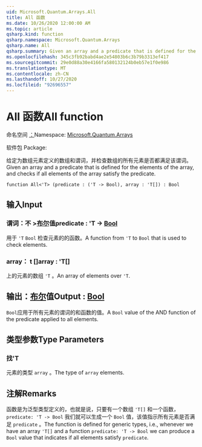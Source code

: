 ```yaml
---
uid: Microsoft.Quantum.Arrays.All
title: All 函数
ms.date: 10/26/2020 12:00:00 AM
ms.topic: article
qsharp.kind: function
qsharp.namespace: Microsoft.Quantum.Arrays
qsharp.name: All
qsharp.summary: Given an array and a predicate that is defined for the elements of the array, and checks if all elements of the array satisfy the predicate.
ms.openlocfilehash: 345c3fb92babd4ae2e54803b6c3b79b3313ef417
ms.sourcegitcommit: 29e0d88a30e4166fa580132124b0eb57e1f0e986
ms.translationtype: MT
ms.contentlocale: zh-CN
ms.lasthandoff: 10/27/2020
ms.locfileid: "92696557"
---
```

# <a name="all-function"></a><span data-ttu-id="5419a-102">All 函数</span><span class="sxs-lookup"><span data-stu-id="5419a-102">All function</span></span>

<span data-ttu-id="5419a-103">命名空间 [：](xref:Microsoft.Quantum.Arrays)</span><span class="sxs-lookup"><span data-stu-id="5419a-103">Namespace: [Microsoft.Quantum.Arrays](xref:Microsoft.Quantum.Arrays)</span></span>

<span data-ttu-id="5419a-104">软件包 [](https://nuget.org/packages/)</span><span class="sxs-lookup"><span data-stu-id="5419a-104">Package: [](https://nuget.org/packages/)</span></span>


<span data-ttu-id="5419a-105">给定为数组元素定义的数组和谓词，并检查数组的所有元素是否都满足该谓词。</span><span class="sxs-lookup"><span data-stu-id="5419a-105">Given an array and a predicate that is defined for the elements of the array, and checks if all elements of the array satisfy the predicate.</span></span>

```qsharp
function All<'T> (predicate : ('T -> Bool), array : 'T[]) : Bool
```


## <a name="input"></a><span data-ttu-id="5419a-106">输入</span><span class="sxs-lookup"><span data-stu-id="5419a-106">Input</span></span>

### <a name="predicate--t---bool"></a><span data-ttu-id="5419a-107">谓词：不 >[布尔](xref:microsoft.quantum.lang-ref.bool)值</span><span class="sxs-lookup"><span data-stu-id="5419a-107">predicate : 'T -> [Bool](xref:microsoft.quantum.lang-ref.bool)</span></span>

<span data-ttu-id="5419a-108">用于 `'T` `Bool` 检查元素的的函数。</span><span class="sxs-lookup"><span data-stu-id="5419a-108">A function from `'T` to `Bool` that is used to check elements.</span></span>


### <a name="array--t"></a><span data-ttu-id="5419a-109">array： t []</span><span class="sxs-lookup"><span data-stu-id="5419a-109">array : 'T[]</span></span>

<span data-ttu-id="5419a-110">上的元素的数组 `'T` 。</span><span class="sxs-lookup"><span data-stu-id="5419a-110">An array of elements over `'T`.</span></span>



## <a name="output--bool"></a><span data-ttu-id="5419a-111">输出：[布尔](xref:microsoft.quantum.lang-ref.bool)值</span><span class="sxs-lookup"><span data-stu-id="5419a-111">Output : [Bool](xref:microsoft.quantum.lang-ref.bool)</span></span>

<span data-ttu-id="5419a-112">`Bool`应用于所有元素的谓词的和函数的值。</span><span class="sxs-lookup"><span data-stu-id="5419a-112">A `Bool` value of the AND function of the predicate applied to all elements.</span></span>

## <a name="type-parameters"></a><span data-ttu-id="5419a-113">类型参数</span><span class="sxs-lookup"><span data-stu-id="5419a-113">Type Parameters</span></span>

### <a name="t"></a><span data-ttu-id="5419a-114">找</span><span class="sxs-lookup"><span data-stu-id="5419a-114">'T</span></span>

<span data-ttu-id="5419a-115">元素的类型 `array` 。</span><span class="sxs-lookup"><span data-stu-id="5419a-115">The type of `array` elements.</span></span>

## <a name="remarks"></a><span data-ttu-id="5419a-116">注解</span><span class="sxs-lookup"><span data-stu-id="5419a-116">Remarks</span></span>

<span data-ttu-id="5419a-117">函数是为泛型类型定义的，也就是说，只要有一个数组 `'T[]` 和一个函数， `predicate: 'T -> Bool` 我们就可以生成一个 `Bool` 值，该值指示所有元素是否满足 `predicate` 。</span><span class="sxs-lookup"><span data-stu-id="5419a-117">The function is defined for generic types, i.e., whenever we have an array `'T[]` and a function `predicate: 'T -> Bool` we can produce a `Bool` value that indicates if all elements satisfy `predicate`.</span></span>